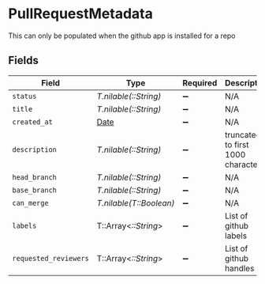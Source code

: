 # PullRequestMetadata

This can only be populated when the github app is installed for a repo


## Fields

| Field                                                                | Type                                                                 | Required                                                             | Description                                                          |
| -------------------------------------------------------------------- | -------------------------------------------------------------------- | -------------------------------------------------------------------- | -------------------------------------------------------------------- |
| `status`                                                             | *T.nilable(::String)*                                                | :heavy_minus_sign:                                                   | N/A                                                                  |
| `title`                                                              | *T.nilable(::String)*                                                | :heavy_minus_sign:                                                   | N/A                                                                  |
| `created_at`                                                         | [Date](https://ruby-doc.org/stdlib-2.6.1/libdoc/date/rdoc/Date.html) | :heavy_minus_sign:                                                   | N/A                                                                  |
| `description`                                                        | *T.nilable(::String)*                                                | :heavy_minus_sign:                                                   | truncated to first 1000 characters                                   |
| `head_branch`                                                        | *T.nilable(::String)*                                                | :heavy_minus_sign:                                                   | N/A                                                                  |
| `base_branch`                                                        | *T.nilable(::String)*                                                | :heavy_minus_sign:                                                   | N/A                                                                  |
| `can_merge`                                                          | *T.nilable(T::Boolean)*                                              | :heavy_minus_sign:                                                   | N/A                                                                  |
| `labels`                                                             | T::Array<*::String*>                                                 | :heavy_minus_sign:                                                   | List of github labels                                                |
| `requested_reviewers`                                                | T::Array<*::String*>                                                 | :heavy_minus_sign:                                                   | List of github handles                                               |